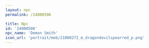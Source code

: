 ```yaml
---
layout: npc
permalink: /24000506

title: Npc
id: '24000506'
npc_name: 'Demon Smith'
icon_url: 'portrait/mob/21000272_m_dragondevilspearred_p.png'
---
```


